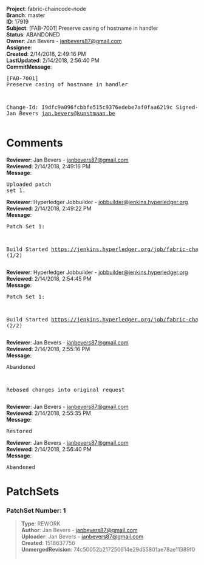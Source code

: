<strong>Project</strong>: fabric-chaincode-node<br><strong>Branch</strong>: master<br><strong>ID</strong>: 17919<br><strong>Subject</strong>: [FAB-7001] Preserve casing of hostname in handler<br><strong>Status</strong>: ABANDONED<br><strong>Owner</strong>: Jan Bevers - janbevers87@gmail.com<br><strong>Assignee</strong>:<br><strong>Created</strong>: 2/14/2018, 2:49:16 PM<br><strong>LastUpdated</strong>: 2/14/2018, 2:56:40 PM<br><strong>CommitMessage</strong>:<br><pre>[FAB-7001] Preserve casing of hostname in handler

Change-Id: I9dfc9a096fcbbfe515c9376edebe7af0faa6219c
Signed-off-by: Jan Bevers <jan.bevers@kunstmaan.be>
</pre><h1>Comments</h1><strong>Reviewer</strong>: Jan Bevers - janbevers87@gmail.com<br><strong>Reviewed</strong>: 2/14/2018, 2:49:16 PM<br><strong>Message</strong>: <pre>Uploaded patch set 1.</pre><strong>Reviewer</strong>: Hyperledger Jobbuilder - jobbuilder@jenkins.hyperledger.org<br><strong>Reviewed</strong>: 2/14/2018, 2:49:22 PM<br><strong>Message</strong>: <pre>Patch Set 1:

Build Started https://jenkins.hyperledger.org/job/fabric-chaincode-node-verify-s390x/88/ (1/2)</pre><strong>Reviewer</strong>: Hyperledger Jobbuilder - jobbuilder@jenkins.hyperledger.org<br><strong>Reviewed</strong>: 2/14/2018, 2:54:45 PM<br><strong>Message</strong>: <pre>Patch Set 1:

Build Started https://jenkins.hyperledger.org/job/fabric-chaincode-node-verify-x86_64/141/ (2/2)</pre><strong>Reviewer</strong>: Jan Bevers - janbevers87@gmail.com<br><strong>Reviewed</strong>: 2/14/2018, 2:55:16 PM<br><strong>Message</strong>: <pre>Abandoned

Rebased changes into original request</pre><strong>Reviewer</strong>: Jan Bevers - janbevers87@gmail.com<br><strong>Reviewed</strong>: 2/14/2018, 2:55:35 PM<br><strong>Message</strong>: <pre>Restored</pre><strong>Reviewer</strong>: Jan Bevers - janbevers87@gmail.com<br><strong>Reviewed</strong>: 2/14/2018, 2:56:40 PM<br><strong>Message</strong>: <pre>Abandoned</pre><h1>PatchSets</h1><h3>PatchSet Number: 1</h3><blockquote><strong>Type</strong>: REWORK<br><strong>Author</strong>: Jan Bevers - janbevers87@gmail.com<br><strong>Uploader</strong>: Jan Bevers - janbevers87@gmail.com<br><strong>Created</strong>: 1518637756<br><strong>UnmergedRevision</strong>: 74c50052b217250614e29d55801ae78ae11389f0<br><br></blockquote>